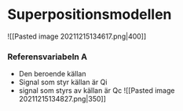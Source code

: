 # Superpositionsmodellen

![[Pasted image 20211215134617.png|400]]

### Referensvariabeln A
- Den beroende källan
- Signal som styr källan är Qi
- signal som styrs av källan är Qc
 ![[Pasted image 20211215134827.png|350]]
